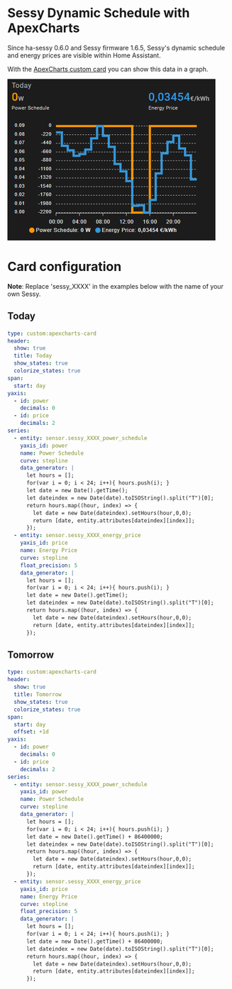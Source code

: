 # Sessy Dynamic Schedule with ApexCharts


Since ha-sessy 0.6.0 and Sessy firmware 1.6.5, Sessy's dynamic schedule and energy prices are visible within Home Assistant.

With the [ApexCharts custom card](https://github.com/RomRider/apexcharts-card?tab=readme-ov-file#installation) you can show this data in a graph.

![Dynamic schedule in a graph](DynamicSchedule.png)

# Card configuration
**Note**: Replace 'sessy_XXXX' in the examples below with the name of your own Sessy.

## Today
```yaml
type: custom:apexcharts-card
header:
  show: true
  title: Today
  show_states: true
  colorize_states: true
span:
  start: day
yaxis:
  - id: power
    decimals: 0
  - id: price
    decimals: 2
series:
  - entity: sensor.sessy_XXXX_power_schedule
    yaxis_id: power
    name: Power Schedule
    curve: stepline
    data_generator: |
      let hours = [];
      for(var i = 0; i < 24; i++){ hours.push(i); }
      let date = new Date().getTime();
      let dateindex = new Date(date).toISOString().split("T")[0];
      return hours.map((hour, index) => {
        let date = new Date(dateindex).setHours(hour,0,0);
        return [date, entity.attributes[dateindex][index]];
      });
  - entity: sensor.sessy_XXXX_energy_price
    yaxis_id: price
    name: Energy Price
    curve: stepline
    float_precision: 5
    data_generator: |
      let hours = [];
      for(var i = 0; i < 24; i++){ hours.push(i); }
      let date = new Date().getTime();
      let dateindex = new Date(date).toISOString().split("T")[0];
      return hours.map((hour, index) => {
        let date = new Date(dateindex).setHours(hour,0,0);
        return [date, entity.attributes[dateindex][index]];
      });
```

## Tomorrow
```yaml
type: custom:apexcharts-card
header:
  show: true
  title: Tomorrow
  show_states: true
  colorize_states: true
span:
  start: day
  offset: +1d
yaxis:
  - id: power
    decimals: 0
  - id: price
    decimals: 2
series:
  - entity: sensor.sessy_XXXX_power_schedule
    yaxis_id: power
    name: Power Schedule
    curve: stepline
    data_generator: |
      let hours = [];
      for(var i = 0; i < 24; i++){ hours.push(i); }
      let date = new Date().getTime() + 86400000;
      let dateindex = new Date(date).toISOString().split("T")[0];
      return hours.map((hour, index) => {
        let date = new Date(dateindex).setHours(hour,0,0);
        return [date, entity.attributes[dateindex][index]];
      });
  - entity: sensor.sessy_XXXX_energy_price
    yaxis_id: price
    name: Energy Price
    curve: stepline
    float_precision: 5
    data_generator: |
      let hours = [];
      for(var i = 0; i < 24; i++){ hours.push(i); }
      let date = new Date().getTime() + 86400000;
      let dateindex = new Date(date).toISOString().split("T")[0];
      return hours.map((hour, index) => {
        let date = new Date(dateindex).setHours(hour,0,0);
        return [date, entity.attributes[dateindex][index]];
      });
```